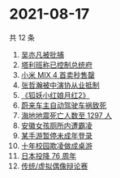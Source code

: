 # 2021-08-17

共 12 条

<!-- BEGIN ZHIHUSEARCH -->
<!-- 最后更新时间 Tue Aug 17 2021 07:07:54 GMT+0800 (China Standard Time) -->
1. [吴亦凡被批捕](https://www.zhihu.com/search?q=吴亦凡)
1. [塔利班称已控制总统府](https://www.zhihu.com/search?q=阿富汗)
1. [小米 MIX 4 首卖秒售罄](https://www.zhihu.com/search?q=小米mix4)
1. [张哲瀚被中演协从业抵制](https://www.zhihu.com/search?q=张哲瀚)
1. [《狐妖小红娘月红2》](https://www.zhihu.com/search?q=狐妖小红娘)
1. [蔚来车主自动驾驶车祸致死](https://www.zhihu.com/search?q=蔚来)
1. [海地地震死亡人数至 1297 人](https://www.zhihu.com/search?q=海地地震)
1. [安徽女孩厕所内遭霸凌](https://www.zhihu.com/search?q=校园暴力)
1. [某手游暂停未成年登录](https://www.zhihu.com/search?q=光与夜之恋)
1. [十年校园欺凌做成桌游](https://www.zhihu.com/search?q=桌游)
1. [日本投降 76 周年](https://www.zhihu.com/search?q=日本投降)
1. [传统/虚拟偶像辩论赛](https://www.zhihu.com/search?q=华语辩论世界杯)
<!-- END ZHIHUSEARCH -->
